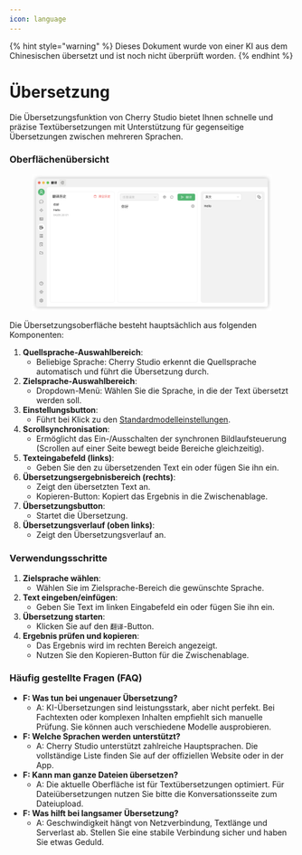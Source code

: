 ```yaml
---
icon: language
---
```


{% hint style="warning" %}
Dieses Dokument wurde von einer KI aus dem Chinesischen übersetzt und ist noch nicht überprüft worden.
{% endhint %}

# Übersetzung

Die Übersetzungsfunktion von Cherry Studio bietet Ihnen schnelle und präzise Textübersetzungen mit Unterstützung für gegenseitige Übersetzungen zwischen mehreren Sprachen.

### Oberflächenübersicht

<figure><img src="../../.gitbook/assets/翻译.png" alt=""><figcaption></figcaption></figure>

Die Übersetzungsoberfläche besteht hauptsächlich aus folgenden Komponenten:

1.  **Quellsprache-Auswahlbereich**:
    *   Beliebige Sprache: Cherry Studio erkennt die Quellsprache automatisch und führt die Übersetzung durch.
2.  **Zielsprache-Auswahlbereich**:
    *   Dropdown-Menü: Wählen Sie die Sprache, in die der Text übersetzt werden soll.
3.  **Einstellungsbutton**:
    *   Führt bei Klick zu den [Standardmodelleinstellungen](settings/default-models.md).
4.  **Scrollsynchronisation**:
    *   Ermöglicht das Ein-/Ausschalten der synchronen Bildlaufsteuerung (Scrollen auf einer Seite bewegt beide Bereiche gleichzeitig).
5.  **Texteingabefeld (links)**:
    *   Geben Sie den zu übersetzenden Text ein oder fügen Sie ihn ein.
6.  **Übersetzungsergebnisbereich (rechts)**:
    *   Zeigt den übersetzten Text an.
    *   Kopieren-Button: Kopiert das Ergebnis in die Zwischenablage.
7.  **Übersetzungsbutton**:
    *   Startet die Übersetzung.
8.  **Übersetzungsverlauf (oben links)**:
    *   Zeigt den Übersetzungsverlauf an.

### Verwendungsschritte

1.  **Zielsprache wählen**:
    *   Wählen Sie im Zielsprache-Bereich die gewünschte Sprache.
2.  **Text eingeben/einfügen**:
    *   Geben Sie Text im linken Eingabefeld ein oder fügen Sie ihn ein.
3.  **Übersetzung starten**:
    *   Klicken Sie auf den `翻译`-Button.
4.  **Ergebnis prüfen und kopieren**:
    *   Das Ergebnis wird im rechten Bereich angezeigt.
    *   Nutzen Sie den Kopieren-Button für die Zwischenablage.

### Häufig gestellte Fragen (FAQ)

*   **F: Was tun bei ungenauer Übersetzung?**
    *   A: KI-Übersetzungen sind leistungsstark, aber nicht perfekt. Bei Fachtexten oder komplexen Inhalten empfiehlt sich manuelle Prüfung. Sie können auch verschiedene Modelle ausprobieren.
*   **F: Welche Sprachen werden unterstützt?**
    *   A: Cherry Studio unterstützt zahlreiche Hauptsprachen. Die vollständige Liste finden Sie auf der offiziellen Website oder in der App.
*   **F: Kann man ganze Dateien übersetzen?**
    *   A: Die aktuelle Oberfläche ist für Textübersetzungen optimiert. Für Dateiübersetzungen nutzen Sie bitte die Konversationsseite zum Dateiupload.
*   **F: Was hilft bei langsamer Übersetzung?**
    *   A: Geschwindigkeit hängt von Netzverbindung, Textlänge und Serverlast ab. Stellen Sie eine stabile Verbindung sicher und haben Sie etwas Geduld.